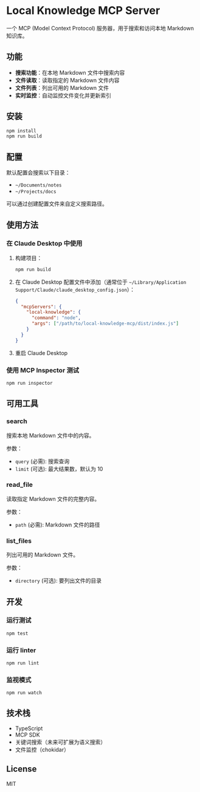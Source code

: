 # Local Knowledge MCP Server

一个 MCP (Model Context Protocol) 服务器，用于搜索和访问本地 Markdown 知识库。

## 功能

- **搜索功能**：在本地 Markdown 文件中搜索内容
- **文件读取**：读取指定的 Markdown 文件内容
- **文件列表**：列出可用的 Markdown 文件
- **实时监控**：自动监控文件变化并更新索引

## 安装

```bash
npm install
npm run build
```

## 配置

默认配置会搜索以下目录：
- `~/Documents/notes`
- `~/Projects/docs`

可以通过创建配置文件来自定义搜索路径。

## 使用方法

### 在 Claude Desktop 中使用

1. 构建项目：
   ```bash
   npm run build
   ```

2. 在 Claude Desktop 配置文件中添加（通常位于 `~/Library/Application Support/Claude/claude_desktop_config.json`）：

   ```json
   {
     "mcpServers": {
       "local-knowledge": {
         "command": "node",
         "args": ["/path/to/local-knowledge-mcp/dist/index.js"]
       }
     }
   }
   ```

3. 重启 Claude Desktop

### 使用 MCP Inspector 测试

```bash
npm run inspector
```

## 可用工具

### search
搜索本地 Markdown 文件中的内容。

参数：
- `query` (必需): 搜索查询
- `limit` (可选): 最大结果数，默认为 10

### read_file
读取指定 Markdown 文件的完整内容。

参数：
- `path` (必需): Markdown 文件的路径

### list_files
列出可用的 Markdown 文件。

参数：
- `directory` (可选): 要列出文件的目录

## 开发

### 运行测试
```bash
npm test
```

### 运行 linter
```bash
npm run lint
```

### 监视模式
```bash
npm run watch
```

## 技术栈

- TypeScript
- MCP SDK
- 关键词搜索（未来可扩展为语义搜索）
- 文件监控（chokidar）

## License

MIT